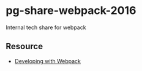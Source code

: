 # pg-share-webpack-2016
Internal tech share for webpack

## Resource

* [Developing with Webpack](http://survivejs.com/webpack_react/developing_with_webpack/)  
